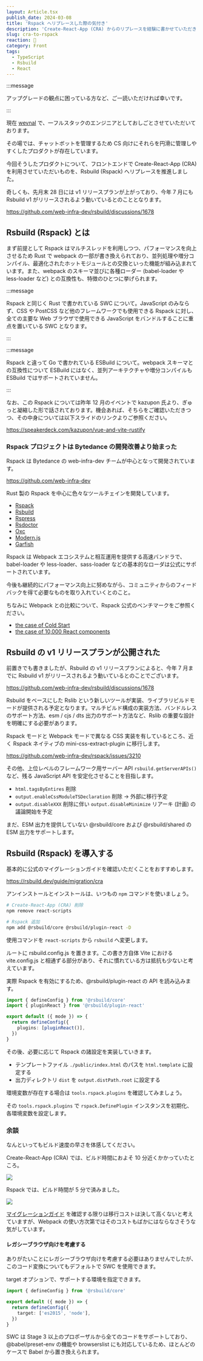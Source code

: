 ```yaml
---
layout: Article.tsx
publish_date: 2024-03-08
title: 'Rspack へリプレースした際の気付き'
description: 'Create-React-App (CRA) からのリプレースを経験に書かせていただきました。'
slug: cra-to-rspack
reaction: 🚚
category: Front
tags:
  - TypeScript
  - Rsbuild
  - React
---
```


:::message

アップグレードの観点に困っている方など、ご一読いただければ幸いです。

:::

現在 [wevnal](https://wevnal.co.jp/service/chatbot/) で、一フルスタックのエンジニアとしておしごとさせていただいております。

その場では、チャットボットを管理するため CS 向けにそれらを円滑に管理しやすくしたプロダクトが存在しています。

今回そうしたプロダクトについて、フロントエンドで Create-React-App (CRA) を利用させていただいものを、Rsbuild (Rspack) へリプレースを推進しました。

奇しくも、先月末 28 日には v1 リリースプランが上がっており、今年 7 月にも Rsbuild v1 がリリースされるよう動いているとのこととなります。

https://github.com/web-infra-dev/rsbuild/discussions/1678

## Rsbuild (Rspack) とは

まず前提として Rspack はマルチスレッドを利用しつつ、パフォーマンスを向上させるため Rust で webpack の一部が書き換えられており、並列処理や増分コンパイル、最適化されたホットモジュールとの交換といった機能が組み込まれています。また、webpack のスキーマ並びに各種ローダー (babel-loader や less-loader など) との互換性も、特徴のひとつに挙げられます。

:::message

Rspack と同じく Rust で書かれている SWC について。JavaScript のみならず、CSS や PostCSS など他のフレームワークでも使用できる Rspack に対し、全ての主要な Web ブラウザで使用できる JavaScript をバンドルすることに重点を置いている SWC となります。

:::

:::message

Rspack と違って Go で書かれている ESBuild について。webpack スキーマとの互換性について ESBuild にはなく、並列アーキテクチャや増分コンパイルも ESBuild ではサポートされていません。

:::


なお、この Rspack については昨年 12 月のイベントで kazupon 氏より、ぎゅっと凝縮した形で話されております。機会あれば、そちらをご確認いただきつつ、その中身については以下スライドのリンクよりご参照ください。

https://speakerdeck.com/kazupon/vue-and-vite-rustify

### Rspack プロジェクトは Bytedance の開発改善より始まった

Rspack は Bytedance の web-infra-dev チームが中心となって開発されています。

https://github.com/web-infra-dev

Rust 製の Rspack を中心に色々なツールチェインを開発しています。

- [Rspack](https://github.com/web-infra-dev/rspack)
- [Rsbuild](https://github.com/web-infra-dev/rsbuild)
- [Rspress](https://github.com/web-infra-dev/rspress)
- [Rsdoctor](https://github.com/web-infra-dev/rsdoctor)
- [Oxc](https://github.com/web-infra-dev/oxc)
- [Modern.js](https://github.com/web-infra-dev/modern.js)
- [Garfish](https://github.com/web-infra-dev/garfish)

Rspack は Webpack エコシステムと相互運用を提供する高速バンドラで、babel-loader や less-loader、sass-loader などの基本的なローダは公式にサポートされています。

今後も継続的にパフォーマンス向上に努めながら、コミュニティからのフィードバックを得て必要なものを取り入れていくとのこと。

ちなみに Webpack との比較について、Rspack 公式のベンチマークをご参照ください。

- [the case of Cold Start](https://www.rspack.dev/misc/benchmark.html#data)
- [the case of 10,000 React components](https://www.rspack.dev/misc/benchmark.html#data-1)

## Rsbuild の v1 リリースプランが公開された

前置きでも書きましたが、Rsbuild の v1 リリースプランによると、今年 7 月までに Rsbuild v1 がリリースされるよう動いているとのことでございます。

https://github.com/web-infra-dev/rsbuild/discussions/1678

Rsbuild をベースにした Rslib という新しいツールが実装、ライブラリビルドモードが提供される予定となります。マルチビルド構成の実装方法、バンドルレスのサポート方法、esm / cjs / dts 出力のサポート方法など、Rslib の重要な設計を明確にする必要があります。

Rspack モードと Webpack モードで異なる CSS 実装を有しているところ、近く Rspack ネイティブの mini-css-extract-plugin に移行します。

https://github.com/web-infra-dev/rspack/issues/3210

その他、上位レベルのフレームワーク用サーバー API `rsbuild.getServerAPIs()` など、残る JavaScript API を安定化させることを目指します。

- `html.tagsByEntires` 削除
- `output.enableCssModuleTSDeclaration` 削除 -> 外部に移行予定
- `output.disableXXX` 削除に伴い `output.disableMinimize` リアーキ (計画) の議論開始を予定

まだ、ESM 出力を提供していない @rsbuild/core および @rsbuild/shared の ESM 出力をサポートします。

## Rsbuild (Rspack) を導入する

基本的に公式のマイグレーションガイドを確認いただくことをおすすめします。

https://rsbuild.dev/guide/migration/cra

アンインストールとインストールは、いつもの `npm` コマンドを使いましょう。

```bash
# Create-React-App (CRA) 削除
npm remove react-scripts

# Rspack 追加
npm add @rsbuild/core @rsbuild/plugin-react -D
```

使用コマンドを `react-scripts` から `rsbuild` へ変更します。

ルートに rsbuild.config.js を置きます。この書き方自体 Vite における vite.config.js と相通ずる部分があり、それに慣れている方は抵抗も少ないと考えています。

実際 Rspack を有効にするため、@rsbuild/plugin-react の API を読み込みます。

```ts
import { defineConfig } from '@rsbuild/core'
import { pluginReact } from '@rsbuild/plugin-react'

export default ({ mode }) => {
  return defineConfig({
    plugins: [pluginReact()],
  })
}
```

その後、必要に応じて Rspack の諸設定を実装していきます。

- テンプレートファイル `./public/index.html` のパスを `html.template` に設定する
- 出力ディレクトリ `dist` を `output.distPath.root` に設定する

環境変数が存在する場合は `tools.rspack.plugins` を確認してみましょう。

その `tools.rspack.plugins` で `rspack.DefinePlugin` インスタンスを初期化、各環境変数を設定します。

### 余談

なんといってもビルド速度の早さを体感してください。

Create-React-App (CRA) では、ビルド時間におよそ 10 分近くかかっていたところ。

![](https://i.imgur.com/SM6PSgK.png)

Rspack では、ビルド時間が 5 分で済みました。

![](https://i.imgur.com/kGLmTbb.png)

[マイグレーションガイド](https://rsbuild.dev/guide/migration/cra) を確認する限りは移行コストは決して高くないと考えていますが、Webpack の使い方次第ではそのコストもばかにはならなさそうな気がしています。

#### レガシーブラウザ向けを考慮する

ありがたいことにレガシーブラウザ向けを考慮する必要はありませんでしたが、このコード変換についてもデフォルトで SWC を使用できます。

target オプションで、サポートする環境を指定できます。

```ts
import { defineConfig } from '@rsbuild/core'

export default ({ mode }) => {
  return defineConfig({
    target: ['es2015', 'node'],
  })
}
```

SWC は Stage 3 以上のプロポーザルから全てのコードをサポートしており、@babel/preset-env の機能や browserslist にも対応しているため、ほとんどのケースで Babel から置き換えられます。
